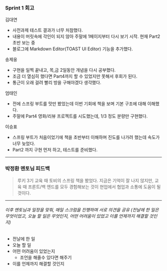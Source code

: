 ### Sprint 1 회고



김대연

- 사전과제 테스트 결과가 너무 처참했다.
- 내용이 머릿속에 각인이 되지 않아 주말에 1페이지부터 다시 보기 시작. 현재 Part2 초반 보는 중
- 블로그에 Markdown Editor(TOAST UI Editor) 기능을 추가했다.



송제웅

- 구현을 일찍 끝내고, 목,금 2일동안 개념을 다시 공부했다.
- 조금 더 열심히 했다면 Part4까지 할 수 있었지만 못해서 후회가 된다.
- 통근이 오래 걸려 빨리 방을 구해야겠다 생각했다.



엄태인

- 전에 스프링 부트를 맛만 봤었는데 이번 기회에 책을 보며 기본 구조에 대해 이해했다.
- 주말에 Part4 영화/리뷰 프로젝트를 시도했는데, 1/3 정도 분량만 구현했다.



이승표

- 스프링 부트가 처음이었기에 책을 초반부터 이해하며 진도를 나가려 했는데 속도가 너무 늦었다.
- Part2 까지 구현 먼저 하고, 테스트를 준비했다.



---



### 박정환 멘토님 피드백

> 루키 3기 교육 때 토비의 스프링 책을 봤었다. 지금은 기억이 잘 나지 않지만, 교육 때 프론트/백 엔드를 모두 경험해보는 것이 현업에서 협업과 소통에 도움이 될 것이다.



---



###### 이후 멘토님과 일정을 맞춰, 매일 스크럼을 진행하며 서로 의견을 공유 (전날에 한 일은 무엇이었고, 오늘 할 일은 무엇인지, 어떤 어려움이 있었고 이를 언제까지 해결할 것인지)

- 전날에 한 일
- 오늘 할 일
- 어떤 어려움이 있었는지
  - 조언을 해줄수 있다면 해주기
- 이를 언제까지 해결할 것인지